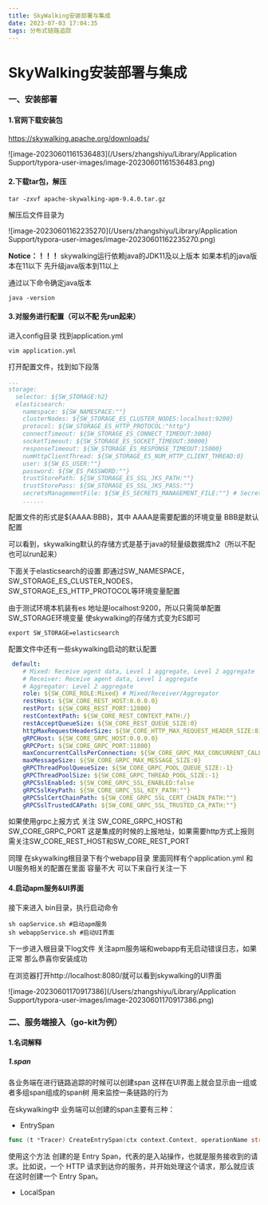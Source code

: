 ```yaml
---
title: SkyWalking安装部署与集成
date: 2023-07-03 17:04:35
tags: 分布式链路追踪
---
```


# SkyWalking安装部署与集成

### 一、安装部署

#### 1.官网下载安装包

https://skywalking.apache.org/downloads/

![image-20230601161536483](/Users/zhangshiyu/Library/Application Support/typora-user-images/image-20230601161536483.png)

#### 2.下载tar包，解压

```shell
tar -zxvf apache-skywalking-apm-9.4.0.tar.gz
```

解压后文件目录为

![image-20230601162235270](/Users/zhangshiyu/Library/Application Support/typora-user-images/image-20230601162235270.png)



**Notice：！！！** skywalking运行依赖java的JDK11及以上版本 如果本机的java版本在11以下 先升级java版本到11以上

通过以下命令确定java版本

```shell
java -version
```

#### 3.对服务进行配置（可以不配 先run起来）

进入config目录 找到application.yml

```shell
vim application.yml
```

打开配置文件，找到如下段落

```yaml
...
storage:
  selector: ${SW_STORAGE:h2}
  elasticsearch:
    namespace: ${SW_NAMESPACE:""}
    clusterNodes: ${SW_STORAGE_ES_CLUSTER_NODES:localhost:9200}
    protocol: ${SW_STORAGE_ES_HTTP_PROTOCOL:"http"}
    connectTimeout: ${SW_STORAGE_ES_CONNECT_TIMEOUT:3000}
    socketTimeout: ${SW_STORAGE_ES_SOCKET_TIMEOUT:30000}
    responseTimeout: ${SW_STORAGE_ES_RESPONSE_TIMEOUT:15000}
    numHttpClientThread: ${SW_STORAGE_ES_NUM_HTTP_CLIENT_THREAD:0}
    user: ${SW_ES_USER:""}
    password: ${SW_ES_PASSWORD:""}
    trustStorePath: ${SW_STORAGE_ES_SSL_JKS_PATH:""}
    trustStorePass: ${SW_STORAGE_ES_SSL_JKS_PASS:""}
    secretsManagementFile: ${SW_ES_SECRETS_MANAGEMENT_FILE:""} # Secrets management file in the properties format includes the username, password, which are managed by 3rd party tool.
    ......
```

配置文件的形式是${AAAA:BBB}，其中 AAAA是需要配置的环境变量 BBB是默认配置

可以看到，skywalking默认的存储方式是基于java的轻量级数据库h2（所以不配也可以run起来）

下面关于elasticsearch的设置 即通过SW_NAMESPACE， SW_STORAGE_ES_CLUSTER_NODES，SW_STORAGE_ES_HTTP_PROTOCOL等环境变量配置

由于测试环境本机装有es 地址是localhost:9200，所以只需简单配置SW_STORAGE环境变量 使skywalking的存储方式变为ES即可

```shell
export SW_STORAGE=elasticsearch
```



配置文件中还有一些skywalking启动的默认配置

```yaml
 default:
    # Mixed: Receive agent data, Level 1 aggregate, Level 2 aggregate
    # Receiver: Receive agent data, Level 1 aggregate
    # Aggregator: Level 2 aggregate
    role: ${SW_CORE_ROLE:Mixed} # Mixed/Receiver/Aggregator
    restHost: ${SW_CORE_REST_HOST:0.0.0.0}
    restPort: ${SW_CORE_REST_PORT:12800}
    restContextPath: ${SW_CORE_REST_CONTEXT_PATH:/}
    restAcceptQueueSize: ${SW_CORE_REST_QUEUE_SIZE:0}
    httpMaxRequestHeaderSize: ${SW_CORE_HTTP_MAX_REQUEST_HEADER_SIZE:8192}
    gRPCHost: ${SW_CORE_GRPC_HOST:0.0.0.0}
    gRPCPort: ${SW_CORE_GRPC_PORT:11800}
    maxConcurrentCallsPerConnection: ${SW_CORE_GRPC_MAX_CONCURRENT_CALL:0}
    maxMessageSize: ${SW_CORE_GRPC_MAX_MESSAGE_SIZE:0}
    gRPCThreadPoolQueueSize: ${SW_CORE_GRPC_POOL_QUEUE_SIZE:-1}
    gRPCThreadPoolSize: ${SW_CORE_GRPC_THREAD_POOL_SIZE:-1}
    gRPCSslEnabled: ${SW_CORE_GRPC_SSL_ENABLED:false
    gRPCSslKeyPath: ${SW_CORE_GRPC_SSL_KEY_PATH:""}
    gRPCSslCertChainPath: ${SW_CORE_GRPC_SSL_CERT_CHAIN_PATH:""}
    gRPCSslTrustedCAPath: ${SW_CORE_GRPC_SSL_TRUSTED_CA_PATH:""}
```

如果使用grpc上报方式 关注 SW_CORE_GRPC_HOST和SW_CORE_GRPC_PORT 这是集成的时候的上报地址，如果需要http方式上报则需关注SW_CORE_REST_HOST和SW_CORE_REST_PORT

同理 在skywalking根目录下有个webapp目录 里面同样有个application.yml 和UI服务相关的配置在里面 容量不大 可以下来自行关注一下

#### 4.启动apm服务&UI界面

接下来进入 bin目录，执行启动命令

```shell
sh oapService.sh #启动apm服务
sh webappService.sh #启动UI界面
```

下一步进入根目录下log文件 关注apm服务端和webapp有无启动错误日志，如果正常 那么恭喜你安装成功

在浏览器打开http://localhost:8080/就可以看到skywalking的UI界面

![image-20230601170917386](/Users/zhangshiyu/Library/Application Support/typora-user-images/image-20230601170917386.png)

### 二、服务端接入（go-kit为例）

#### 1.名词解释

##### 1.span

各业务端在进行链路追踪的时候可以创建span 这样在UI界面上就会显示由一组或者多组span组成的span树 用来监控一条链路的行为

在skywalking中 业务端可以创建的span主要有三种：

- EntrySpan

```go
func (t *Tracer) CreateEntrySpan(ctx context.Context, operationName string, extractor propagation.Extractor) (s Span, nCtx context.Context, err error)
```

使用这个方法 创建的是 Entry Span，代表的是入站操作，也就是服务接收到的请求。比如说，一个 HTTP 请求到达你的服务，并开始处理这个请求，那么就应该在这时创建一个 Entry Span。

- LocalSpan



